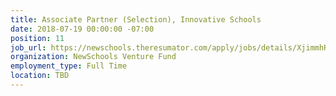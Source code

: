 ```yaml
---
title: Associate Partner (Selection), Innovative Schools
date: 2018-07-19 00:00:00 -07:00
position: 11
job_url: https://newschools.theresumator.com/apply/jobs/details/XjimmhRQEm?
organization: NewSchools Venture Fund
employment_type: Full Time
location: TBD
---
```


